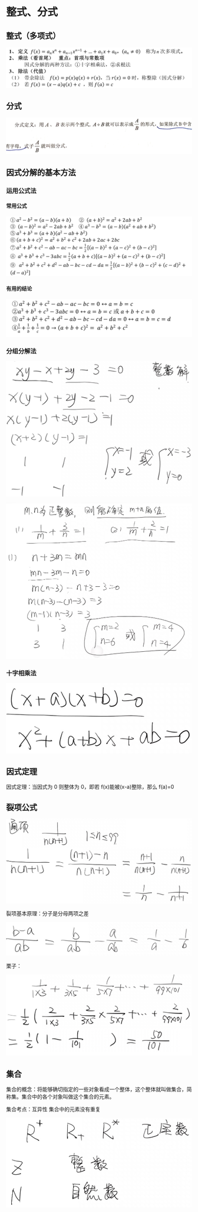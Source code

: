 # 整式、分式

## 整式（多项式）

![整式](images/整式.png)

## 分式

![分式定义](images/分式.jpg)

## 因式分解的基本方法

### 运用公式法

#### 常用公式

![常用公式](images/常用公式.png)

#### 有用的结论

![有用的结论](images/有用的结论.png)

### 分组分解法

![分组分解法](images/因式分解分组分解法.jpg)

![分组因式分解考题思路 选D哦](images/分组因式分解考题思路.jpg)

### 十字相乘法

![分解因式十字相乘法](images/分解因式十字相乘法.jpg)

## 因式定理

因式定理：当因式为 0 则整体为 0，即若 f(x)能被(x-a)整除，那么 f(a)=0

## 裂项公式

![裂项公式](images/裂项抵消化简.jpg)

裂项基本原理：分子是分母两项之差

![裂项基本原理](images/裂项基本原理.jpg)

栗子：

![裂项栗子](images/裂项栗子.jpg)

## 集合

集合的概念：将能够确切指定的一些对象看成一个整体，这个整体就叫做集合，简称集。集合中的各个对象叫做这个集合的元素。

集合考点：互异性 集合中的元素没有重复

![集合符号](images/常用集合符号.jpg)
